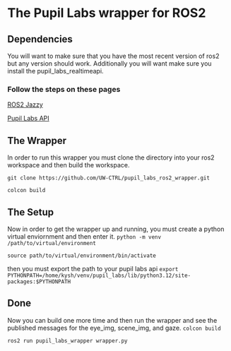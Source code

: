 # The Pupil Labs wrapper for ROS2

## Dependencies
You will want to make sure that you have the most recent version of ros2 but any version should work. Additionally you will want make sure you install the pupil_labs_realtimeapi.

### Follow the steps on these pages 
[ROS2 Jazzy](https://docs.ros.org/en/jazzy/Installation.html)

[Pupil Labs API](https://docs.pupil-labs.com/neon/real-time-api/tutorials/)
## The Wrapper
In order to run this wrapper you must clone the directory into your ros2 workspace and then build the workspace. 

```git clone https://github.com/UW-CTRL/pupil_labs_ros2_wrapper.git```

```colcon build```

## The Setup 
Now in order to get the wrapper up and running, you must create a python virtual enviornment and then enter it.
```python -m venv /path/to/virtual/environment```

```source path/to/virtual/environment/bin/activate```

then you must export the path to your pupil labs api
```export PYTHONPATH=/home/kysh/venv/pupil_labs/lib/python3.12/site-packages:$PYTHONPATH```

## Done 

Now you can build one more time and then run the wrapper and see the published messages for the eye_img, scene_img, and gaze.
```colcon build```

```ros2 run pupil_labs_wrapper wrapper.py```


